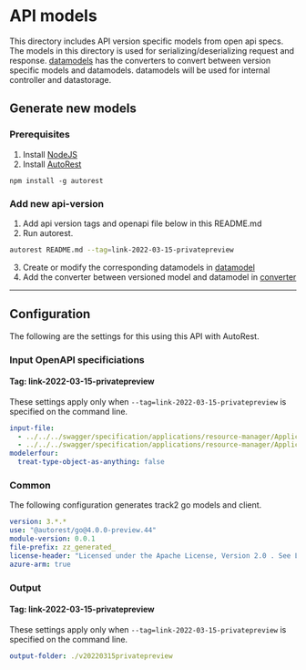 # API models

This directory includes API version specific models from open api specs. The models in this directory is used for serializing/deserializing request and response. [datamodels](../datamodel/) has the converters to convert between version specific models and datamodels. datamodels will be used for internal controller and datastorage.

## Generate new models
### Prerequisites
1. Install [NodeJS](https://nodejs.org/)
2. Install [AutoRest](http://aka.ms/autorest)
```
npm install -g autorest
```

### Add new api-version

1. Add api version tags and openapi file below in this README.md
2. Run autorest.
```bash
autorest README.md --tag=link-2022-03-15-privatepreview
```
3. Create or modify the corresponding datamodels in [datamodel](../datamodel/)
4. Add the converter between versioned model and datamodel in [converter](../datamodel/converter/)

---

## Configuration

The following are the settings for this using this API with AutoRest.

### Input OpenAPI specificiations

#### Tag: link-2022-03-15-privatepreview

These settings apply only when `--tag=link-2022-03-15-privatepreview` is specified on the command line.

```yaml $(tag) == 'link-2022-03-15-privatepreview'
input-file:
  - ../../../swagger/specification/applications/resource-manager/Applications.Link/preview/2022-03-15-privatepreview/openapi.json
  - ../../../swagger/specification/applications/resource-manager/Applications.Link/preview/2022-03-15-privatepreview/extenders.json
modelerfour: 
  treat-type-object-as-anything: false
```
### Common

The following configuration generates track2 go models and client.

```yaml $(tag) != ''
version: 3.*.*
use: "@autorest/go@4.0.0-preview.44"
module-version: 0.0.1
file-prefix: zz_generated_
license-header: "Licensed under the Apache License, Version 2.0 . See License.txt in the project root for license information.\nCode generated by Microsoft (R) AutoRest Code Generator.\nChanges may cause incorrect behavior and will be lost if the code is regenerated."
azure-arm: true
```

### Output

#### Tag: link-2022-03-15-privatepreview

These settings apply only when `--tag=link-2022-03-15-privatepreview` is specified on the command line.

```yaml $(tag) == 'link-2022-03-15-privatepreview'
output-folder: ./v20220315privatepreview
```